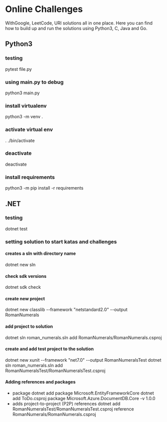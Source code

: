 # Online Challenges
WithGoogle, LeetCode, URI solutions all in one place.
Here you can find how to build up and run the solutions using Python3, C, Java and Go.


## Python3
### testing 
pytest file.py

### using main.py to debug
python3 main.py

### install virtualenv
python3 -m venv .

### activate virtual env
. ./bin/activate
### deactivate
deactivate

### install requirements
python3 -m pip install -r requirements

## .NET
### testing
dotnet test
### setting solution to start katas and challenges
#### creates a sln with directory name
dotnet new sln 

#### check sdk versions
dotnet sdk check

#### create new project
dotnet new classlib --framework "netstandard2.0" --output RomanNumerals

#### add project to solution
dotnet sln roman_numerals.sln add RomanNumerals/RomanNumerals.csproj
#### create and add test project to the solution
dotnet new xunit --framework "net7.0" --output RomanNumeralsTest
dotnet sln roman_numerals.sln add RomanNumeralsTest/RomanNumeralsTest.csproj

#### Adding references and packages
- package
dotnet add package Microsoft.EntityFrameworkCore
dotnet add ToDo.csproj package Microsoft.Azure.DocumentDB.Core -v 1.0.0
- adds project-to-project (P2P) references
dotnet add RomanNumeralsTest/RomanNumeralsTest.csproj reference RomanNumerals/RomanNumerals.csproj
